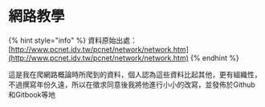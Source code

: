 # 網路教學

{% hint style="info" %}
資料原始出處：[http://www.pcnet.idv.tw/pcnet/network/network.htm](http://www.pcnet.idv.tw/pcnet/network/network.htm)
{% endhint %}

這是我在爬網路概論時所爬到的資料，個人認為這些資料比起其他，更有組織性，不過撰寫年份久遠，所以在徵求同意後我將他進行小小的改寫，並發佈於Github和Gitbook等地

